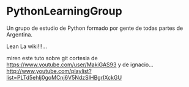 # PythonLearningGroup
Un grupo de estudio de Python formado por gente de todas partes de Argentina.

Lean La wiki!!!...

miren este tuto sobre git cortesia de https://www.youtube.com/user/MakiGAS93
y de ignacio...
 http://www.youtube.com/playlist?list=PLTd5ehIj0goMCnj6V5NdzSIHBgrIXckGU
